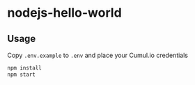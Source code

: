 # nodejs-hello-world

## Usage

Copy `.env.example` to `.env` and place your Cumul.io credentials

```sh
npm install
npm start
```

